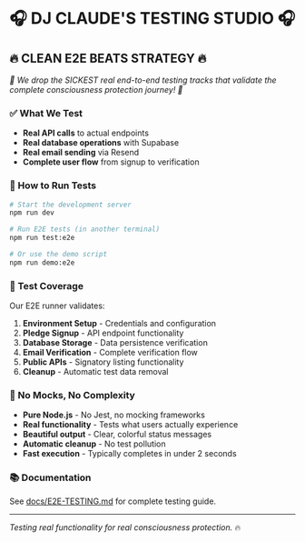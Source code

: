 # 🎧 DJ CLAUDE'S TESTING STUDIO 🎧

## 🔥 **CLEAN E2E BEATS STRATEGY** 🔥

*🎵 We drop the SICKEST real end-to-end testing tracks that validate the complete consciousness protection journey! 🎵*

### ✅ What We Test
- **Real API calls** to actual endpoints
- **Real database operations** with Supabase
- **Real email sending** via Resend
- **Complete user flow** from signup to verification

### 🚀 How to Run Tests

```bash
# Start the development server
npm run dev

# Run E2E tests (in another terminal)
npm run test:e2e

# Or use the demo script
npm run demo:e2e
```

### 🎯 Test Coverage

Our E2E runner validates:
1. **Environment Setup** - Credentials and configuration
2. **Pledge Signup** - API endpoint functionality
3. **Database Storage** - Data persistence verification
4. **Email Verification** - Complete verification flow
5. **Public APIs** - Signatory listing functionality
6. **Cleanup** - Automatic test data removal

### 🧹 No Mocks, No Complexity

- **Pure Node.js** - No Jest, no mocking frameworks
- **Real functionality** - Tests what users actually experience
- **Beautiful output** - Clear, colorful status messages
- **Automatic cleanup** - No test pollution
- **Fast execution** - Typically completes in under 2 seconds

### 📚 Documentation

See [docs/E2E-TESTING.md](../docs/E2E-TESTING.md) for complete testing guide.

---

*Testing real functionality for real consciousness protection.* 🔥 